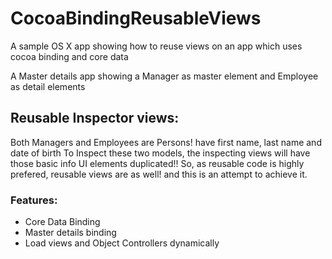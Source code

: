 # CocoaBindingReusableViews
A sample OS X app showing how to reuse views on an app which uses cocoa binding and core data

A Master details app showing a Manager as master element and Employee as detail elements

## Reusable Inspector views:
Both Managers and Employees are Persons! have first name, last name and date of birth
To Inspect these two models, the inspecting views will have those basic info UI elements duplicated!! 
So, as reusable code is highly prefered, reusable views are as well! and this is an attempt to achieve it.

### Features:
  - Core Data Binding
  - Master details binding
  - Load views and Object Controllers dynamically

